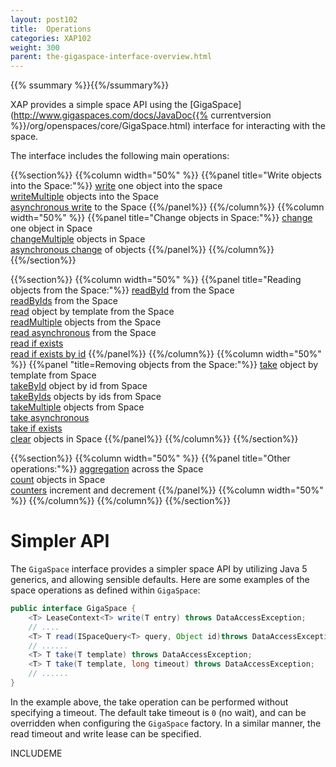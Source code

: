 ```yaml
---
layout: post102
title:  Operations
categories: XAP102
weight: 300
parent: the-gigaspace-interface-overview.html
---
```



{{% ssummary %}}{{%/ssummary%}}


XAP provides a simple space API using the [GigaSpace](http://www.gigaspaces.com/docs/JavaDoc{{% currentversion %}}/org/openspaces/core/GigaSpace.html) interface for interacting with the space.


The interface includes the following main operations:

{{%section%}}
{{%column width="50%" %}}
{{%panel title="Write objects into the Space:"%}}
[write](#write) one object into the space<br>
[writeMultiple](#writeMultiple) objects into the Space<br>
[asynchronous write](#asynchronousWrite) to the Space
{{%/panel%}}
{{%/column%}}
{{%column width="50%" %}}
{{%panel title="Change objects in Space:"%}}
[change](#change) one object in Space<br>
		  [changeMultiple](./change-api.html) objects in Space <br>
[asynchronous change](./change-api.html) of objects
{{%/panel%}}
{{%/column%}}
{{%/section%}}


{{%section%}}
{{%column width="50%" %}}
{{%panel title="Reading objects from the Space:"%}}
[readById](#read) from the Space<br>
[readByIds](#readMultiple) from the Space<br>
[read](#read) object by template from the Space<br>
[readMultiple](#readMultiple) objects from the Space <br>
[read asynchronous](#asynchronousRead) from the Space <br>
[read if exists](#readIfExists) <br>
[read if exists by id](#readIfExists)
{{%/panel%}}
{{%/column%}}
{{%column width="50%" %}}
{{%panel "title=Removing objects from the Space:"%}}
[take](#take) object by template from Space<br>
[takeById](#take) object by id from Space<br>
[takeByIds](#takeMultiple) objects by ids from Space<br>
[takeMultiple](#takeMultiple) objects from Space <br>
[take asynchronous](#asynchronousTake)<br>
[take if exists](#takeIfExists)<br>
[clear](#clear) objects in Space
{{%/panel%}}
{{%/column%}}
{{%/section%}}

{{%section%}}
{{%column width="50%" %}}
{{%panel title="Other operations:"%}}
[aggregation](#aggregators)  across the Space<br>
[count](#count) objects in Space<br>
[counters](#counters) increment and decrement
{{%/panel%}}
{{%column width="50%" %}}
{{%/column%}}
{{%/column%}}
{{%/section%}}



# Simpler API

The `GigaSpace` interface provides a simpler space API by utilizing Java 5 generics, and allowing sensible defaults. Here are some examples of the space operations as defined within `GigaSpace`:

```java
public interface GigaSpace {
    <T> LeaseContext<T> write(T entry) throws DataAccessException;
    // ....
    <T> T read(ISpaceQuery<T> query, Object id)throws DataAccessException;
    // ......
    <T> T take(T template) throws DataAccessException;
    <T> T take(T template, long timeout) throws DataAccessException;
    // ......
}
```

In the example above, the take operation can be performed without specifying a timeout. The default take timeout is `0` (no wait), and can be overridden when configuring the `GigaSpace` factory. In a similar manner, the read timeout and write lease can be specified.


INCLUDEME
